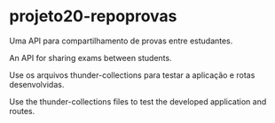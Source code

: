 # projeto20-repoprovas
Uma API para compartilhamento de provas entre estudantes.

An API for sharing exams between students.


Use os arquivos thunder-collections para testar a aplicação e rotas desenvolvidas.

Use the thunder-collections files to test the developed application and routes.

